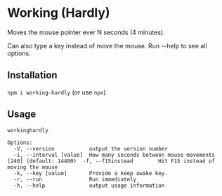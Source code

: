 # Working (Hardly)

Moves the mouse pointer ever N seconds (4 minutes).

Can also type a key instead of move the mouse. Run --help to see all options.

## Installation

`npm i working-hardly` (or use `npx`)

## Usage

`workinghardly`

```
Options:
  -V, --version           output the version number
  -i, --interval [value]  How many seconds between mouse movements [240] (default: 14400)  -f, --f15instead        Hit F15 instead of moving the mouse
  -k, --key [value]       Provide a keep awake key.
  -r, --run               Run immediately
  -h, --help              output usage information
```
